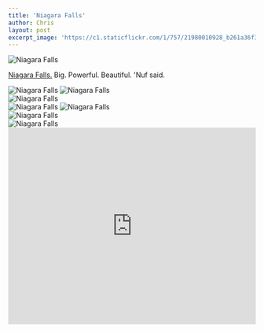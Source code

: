```yaml
---
title: 'Niagara Falls'
author: Chris
layout: post
excerpt_image: 'https://c1.staticflickr.com/1/757/21980010928_b261a36f37_k.jpg'
---
```


<div class="photos one">
  <img
    src="https://c1.staticflickr.com/1/757/21980010928_b261a36f37_k.jpg"
    srcset="https://c1.staticflickr.com/1/757/21980010928_40e643a404_c.jpg 800w,
            https://c1.staticflickr.com/1/757/21980010928_40e643a404_b.jpg 1024w,
            https://c1.staticflickr.com/1/757/21980010928_b261a36f37_k.jpg 2048w"
    alt="Niagara Falls"
    data-action="zoom">
</div>

[Niagara Falls.](https://www.flickr.com/photos/contolini/sets/72157663790306765) Big. Powerful. Beautiful. 'Nuf said.

<div class="photos two">
  <img
    src="https://c2.staticflickr.com/6/5757/21546736193_2a2d3ba194_k.jpg"
    srcset="https://c2.staticflickr.com/6/5757/21546736193_84c4ec9497_c.jpg 800w,
            https://c2.staticflickr.com/6/5757/21546736193_84c4ec9497_b.jpg 1024w,
            https://c2.staticflickr.com/6/5757/21546736193_2a2d3ba194_k.jpg 2048w"
    alt="Niagara Falls"
    data-action="zoom">
  <img
    src="https://c2.staticflickr.com/6/5817/21546741473_0c077fcbc6_k.jpg"
    srcset="https://c2.staticflickr.com/6/5817/21546741473_aaf2ccc051_c.jpg 800w,
            https://c2.staticflickr.com/6/5817/21546741473_aaf2ccc051_b.jpg 1024w,
            https://c2.staticflickr.com/6/5817/21546741473_0c077fcbc6_k.jpg 2048w"
    alt="Niagara Falls"
    data-action="zoom">
</div>

<div class="photos one">
  <img
    src="https://c2.staticflickr.com/6/5680/21979753020_4ceb2427d0_k.jpg"
    srcset="https://c2.staticflickr.com/6/5680/21979753020_f9f7211c93_b.jpg 1024w,
            https://c2.staticflickr.com/6/5680/21979753020_07d5b479e5_h.jpg 1600w,
            https://c2.staticflickr.com/6/5680/21979753020_4ceb2427d0_k.jpg 2048w"
    alt="Niagara Falls"
    data-action="zoom">
</div>

<div class="photos two">
  <img
    src="https://c2.staticflickr.com/6/5646/21979741420_c4c2ecd389_k.jpg"
    srcset="https://c2.staticflickr.com/6/5646/21979741420_d296a4152f_c.jpg 800w,
            https://c2.staticflickr.com/6/5646/21979741420_d296a4152f_b.jpg 1024w,
            https://c2.staticflickr.com/6/5646/21979741420_c4c2ecd389_k.jpg 2048w"
    alt="Niagara Falls"
    data-action="zoom">
  <img
    src="https://c2.staticflickr.com/6/5806/21546797913_9e2b422d9a_k.jpg"
    srcset="https://c2.staticflickr.com/6/5806/21546797913_8acdc4e6a2_c.jpg 800w,
            https://c2.staticflickr.com/6/5806/21546797913_8acdc4e6a2_b.jpg 1024w,
            https://c2.staticflickr.com/6/5806/21546797913_9e2b422d9a_k.jpg 2048w"
    alt="Niagara Falls"
    data-action="zoom">
</div>

<div class="photos one">
  <img
    src="https://c1.staticflickr.com/1/780/21545040674_d0dacb9d1d_k.jpg"
    srcset="https://c1.staticflickr.com/1/780/21545040674_679669e19d_c.jpg 800w,
            https://c1.staticflickr.com/1/780/21545040674_679669e19d_b.jpg 1024w,
            https://c1.staticflickr.com/1/780/21545040674_d0dacb9d1d_k.jpg 2048w"
    alt="Niagara Falls"
    data-action="zoom">
</div>

<div class="photos one">
  <img
    src="https://c2.staticflickr.com/6/5658/22178121471_851598fed2_k.jpg"
    srcset="https://c2.staticflickr.com/6/5658/22178121471_ca830a289d_c.jpg 800w,
            https://c2.staticflickr.com/6/5658/22178121471_ca830a289d_b.jpg 1024w,
            https://c2.staticflickr.com/6/5658/22178121471_851598fed2_k.jpg 2048w"
    alt="Niagara Falls"
    data-action="zoom">
</div>

<div class="map">
  <iframe style="pointer-events:none; border:0;" src="https://www.google.com/maps/embed?pb=!1m18!1m12!1m3!1d5087.8814292631305!2d-79.07123538379533!3d43.086332096916806!2m3!1f0!2f0!3f0!3m2!1i1024!2i768!4f13.1!3m3!1m2!1s0x89d342e2ed27a75d%3A0xd556b548abcc0817!2sNiagara+Falls+State+Park!5e1!3m2!1sen!2sus!4v1453365606559" width="100%" height="400" frameborder="0" style="border:0" allowfullscreen></iframe>
</div>
